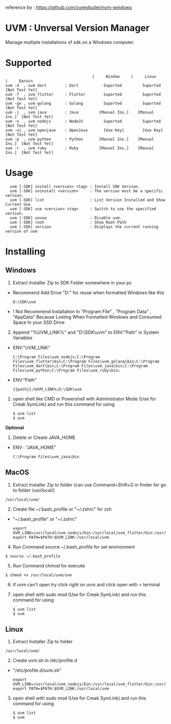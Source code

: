 reference by : https://github.com/coreybutler/nvm-windows

# UVM : Unversal Version Manager

Manage multiple installations of sdk on a Windows computer.

# Supported
  ```
                                        |     Window     |     Linux     |     Darwin
  uvm -d  , uvm dart        : Dart           Suported         Suported     [Not Test Yet]
  uvm -f  , uvm flutter     : Flutter        Suported         Suported     [Not Test Yet]
  uvm -go , uvm golang      : Golang         Suported         Suported     [Not Test Yet]
  uvm -j  , uvm java        : Java         [Manual Ins.]    [Manual Ins.]  [Not Test Yet]
  uvm -n  , uvm nodejs      : NodeJS         Suported         Suported     [Not Test Yet]
  uvm -oj , uvm openjava    : OpenJava       [Use Key]        [Use Key]    [Not Test Yet]
  uvm -p  , uvm python      : Python       [Manual Ins.]    [Manual Ins.]  [Not Test Yet]
  uvm -r  , uvm ruby        : Ruby         [Manual Ins.]    [Manual Ins.]  [Not Test Yet]
  ```
# Usage
  ```
	uvm [-SDK] install <version> <tag> : Install SDK Version.
	uvm [-SDK] uninstall <version>     : The version must be a specific version.
	uvm [-SDK] list                    : List Version Installed and Show Current Use
	uvm [-SDK] use <version> <tag>     : Switch to use the specified version.
	uvm [-SDK] unuse                   : Disable uvm.
	uvm [-SDK] root            	       : Show Root Path
	uvm [-SDK] version                 : Displays the current running version of uvm
  ```
# Installing

## Windows
1. Extract Installer Zip to SDK Folder somewhere in your pc
   
  - Recommend Add Drive "D:" for reuse when formatted Windows like this

    ```
    D:\SDK\uvm
    ```

  - ! Not Recommend Installation In "Program File" , "Program Data" , "AppData" Because Losting When Formatted Windows and Consumed Space In your SSD Drive

2. Append "%UVM_LINK%" and "D:\SDK\uvm" to ENV:"Path" in System Variables

- ENV:"UVM_LINK"
 
  ```
  C:\Program Files\uvm_nodejs;C:\Program Files\uvm_flutter\bin;C:\Program Files\uvm_golang\bin;C:\Program Files\uvm_dart\bin;C:\Program Files\uvm_java\bin;C:\Program Files\uvm_python;C:\Program Files\uvm_ruby\bin;
  ```

- ENV:"Path"

  ```
  {{path}};%UVM_LINK%;D:\SDK\uvm
  ```

1. open shell like CMD or Powershell with Administrator Mode (Use for Creak SymLink)
   and run this command for using
   
   ```
   $ uvm list
   $ uvm 
   ```


<b> Optional </b>

1. Delete or Create JAVA_HOME 

- ENV : "JAVA_HOME"
 
   ```
   C:\Program Files\uvm_java\bin
   ```


## MacOS
1. Extract Installer Zip to folder (can use Command+Shift+G in finder for go to folder /usr/local/)

  ```
  /usr/local/uvm/
  ```

2. Create file ~/.bash_profile or "~/.zshrc" for zsh
  
- "~/.bash_profile" or "~/.zshrc"
 
  ```
  export UVM_LINK=/usr/local/uvm_nodejs/bin:/usr/local/uvm_flutter/bin:/usr/local/uvm_golang/bin:/usr/local/uvm_dart/bin:/usr/local/uvm_java/bin:/usr/local/uvm_python:/usr/local/uvm_ruby/bin
  export PATH=$PATH:$UVM_LINK:/usr/local/uvm
  ```

4. Run Command source ~/.bash_profile for set environment
  ```
  $ source ~/.bash_profile
  ```

5. Run Command chmod for execute
  ```
  $ chmod +x /usr/local/uvm/uvm
  ```

6. if uvm can't open try click right on uvm and click open with > terminal

7. open shell with sudo mod (Use for Creak SymLink)
   and run this command for using
   
   ```
   $ uvm list
   $ uvm 
## Linux
1. Extract Installer Zip to folder

  ```
  /usr/local/uvm/
  ```

2. Create uvm.sh in /etc/profile.d
  
- "/etc/profile.d/uvm.sh"
 
  ```
  export UVM_LINK=/usr/local/uvm_nodejs/bin:/usr/local/uvm_flutter/bin:/usr/local/uvm_golang/bin:/usr/local/uvm_dart/bin:/usr/local/uvm_java/bin:/usr/local/uvm_python:/usr/local/uvm_ruby/bin
  export PATH=$PATH:$UVM_LINK:/usr/local/uvm
  ```

3. open shell with sudo mod (Use for Creak SymLink)
   and run this command for using
   
   ```
   $ uvm list
   $ uvm 
   ```